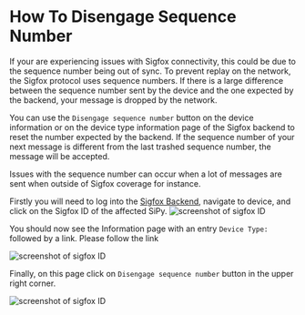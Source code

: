 # How To Disengage Sequence Number

If your are experiencing issues with Sigfox connectivity, this could be due to
the sequence number being out of sync. To prevent replay on the network, the
Sigfox protocol uses sequence numbers. If there is a large difference between
the sequence number sent by the device and the one expected by the backend,
your message is dropped by the network.

You can use the `Disengage sequence number` button on the device information or
on the device type information page of the Sigfox backend to reset the number
expected by the backend. If the sequence number of your next message is
different from the last trashed sequence number, the message will be accepted.

Issues with the sequence number can occur when a lot of messages are sent when
outside of Sigfox coverage for instance.

Firstly you will need to log into the [Sigfox Backend](https://backend.sigfox.com),
navigate to device, and click on the Sigfox ID of the affected SiPy.
![screenshot of sigfox ID](/img/tutorials/sigfox/seq_dis_1.png)

You should now see the Information page with an entry `Device Type:` followed
by a link. Please follow the link

![screenshot of sigfox ID](/img/tutorials/sigfox/seq_dis_2.png)

Finally, on this page click on `Disengage sequence number` button in the
upper right corner.

![screenshot of sigfox ID](/img/tutorials/sigfox/seq_dis_3.png)
